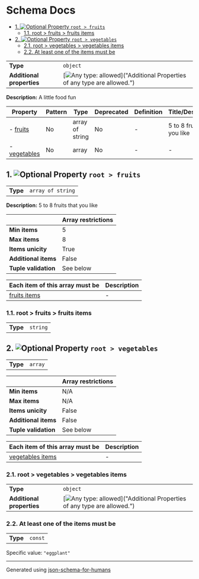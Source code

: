 # Schema Docs

- [1. ![Optional](https://img.shields.io/badge/Optional-yellow) Property `root > fruits`](#fruits)
  - [1.1. root > fruits > fruits items](#fruits_items)
- [2. ![Optional](https://img.shields.io/badge/Optional-yellow) Property `root > vegetables`](#vegetables)
  - [2.1. root > vegetables > vegetables items](#vegetables_items)
  - [2.2. At least one of the items must be](#autogenerated_heading_2)

|                           |                                                                                                                                 |
| ------------------------- | ------------------------------------------------------------------------------------------------------------------------------- |
| **Type**                  | `object`                                                                                                                        |
| **Additional properties** | [![Any type: allowed](https://img.shields.io/badge/Any%20type-allowed-green)]("Additional Properties of any type are allowed.") |

**Description:** A little food fun

| Property                     | Pattern | Type            | Deprecated | Definition | Title/Description           |
| ---------------------------- | ------- | --------------- | ---------- | ---------- | --------------------------- |
| - [fruits](#fruits )         | No      | array of string | No         | -          | 5 to 8 fruits that you like |
| - [vegetables](#vegetables ) | No      | array           | No         | -          | -                           |

## <a name="fruits"></a>1. ![Optional](https://img.shields.io/badge/Optional-yellow) Property `root > fruits`

|          |                   |
| -------- | ----------------- |
| **Type** | `array of string` |

**Description:** 5 to 8 fruits that you like

|                      | Array restrictions |
| -------------------- | ------------------ |
| **Min items**        | 5                  |
| **Max items**        | 8                  |
| **Items unicity**    | True               |
| **Additional items** | False              |
| **Tuple validation** | See below          |

| Each item of this array must be | Description |
| ------------------------------- | ----------- |
| [fruits items](#fruits_items)   | -           |

### <a name="fruits_items"></a>1.1. root > fruits > fruits items

|          |          |
| -------- | -------- |
| **Type** | `string` |

## <a name="vegetables"></a>2. ![Optional](https://img.shields.io/badge/Optional-yellow) Property `root > vegetables`

|          |         |
| -------- | ------- |
| **Type** | `array` |

|                      | Array restrictions |
| -------------------- | ------------------ |
| **Min items**        | N/A                |
| **Max items**        | N/A                |
| **Items unicity**    | False              |
| **Additional items** | False              |
| **Tuple validation** | See below          |

| Each item of this array must be       | Description |
| ------------------------------------- | ----------- |
| [vegetables items](#vegetables_items) | -           |

### <a name="vegetables_items"></a>2.1. root > vegetables > vegetables items

|                           |                                                                                                                                 |
| ------------------------- | ------------------------------------------------------------------------------------------------------------------------------- |
| **Type**                  | `object`                                                                                                                        |
| **Additional properties** | [![Any type: allowed](https://img.shields.io/badge/Any%20type-allowed-green)]("Additional Properties of any type are allowed.") |

### <a name="autogenerated_heading_2"></a>2.2. At least one of the items must be

|          |         |
| -------- | ------- |
| **Type** | `const` |

Specific value: `"eggplant"`

----------------------------------------------------------------------------------------------------------------------------
Generated using [json-schema-for-humans](https://github.com/coveooss/json-schema-for-humans)
